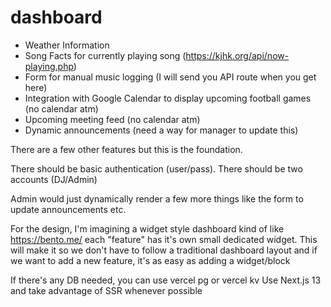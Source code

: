 # dashboard
- Weather Information 
- Song Facts for currently playing song (https://kjhk.org/api/now-playing.php)
- Form for manual music logging (I will send you API route when you get here)
- Integration with Google Calendar to display upcoming football games (no calendar atm)
- Upcoming meeting feed (no calendar atm)
- Dynamic announcements (need a way for manager to update this) 

There are a few other features but this is the foundation.

There should be basic authentication (user/pass). There should be two accounts (DJ/Admin) 

Admin would just dynamically render a few more things like the form to update announcements etc.

For the design, I'm imagining a widget style dashboard kind of like https://bento.me/ each "feature" has it's own small dedicated widget. This will make it so we don't have to follow a traditional dashboard layout and if we want to add a new feature, it's as easy as adding a widget/block

If there's any DB needed, you can use vercel pg or vercel kv
Use Next.js 13 and take advantage of SSR whenever possible